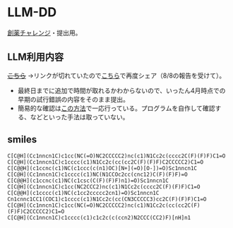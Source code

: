 # LLM-DD
[創薬チャレンジ](https://github.com/souyakuchan/LLM_DD_Challenge)・提出用。

## LLM利用内容
~~[こちら](https://chat.openai.com/share/0872a226-5de3-408b-a8c6-e04eecdf68a9)~~ →リンクが切れていたので[こちら](https://chat.openai.com/share/5f479192-1bc7-435e-b330-2d3eda1a261d)で再度シェア（8/8の報告を受けて）。
- 最終日までに追加で時間が取れるかわからないので、いったん4月時点での早期の試行錯誤の内容をそのまま提出。
- 簡易的な確認は[この方法](https://github.com/souyakuchan/LLM_DD_Challenge/discussions/1#discussioncomment-5494950)で一応行っている。プログラムを自作して確認する、などといった手法は取っていない。

## smiles
```
C[C@H](Cc1nncn1C)c1cc(NC(=O)NC2CCCCC2)nc(c1)N1Cc2c(cccc2C(F)(F)F)C1=O
C[C@H](Cc1nncn1C)c1cccc(c1)N1Cc2c(cc(cc2C(F)(F)F)C2CCCCC2)C1=O
C[C@@H](c1ccnc(c1)NC(c1ccc(c(n1)OC)[N+](=O)[O-])=O)Sc1nncn1C
C[C@H](Cc1nncn1C)c1cccc(c1)NC(N1CCOc2cc(cnc12)C(F)(F)F)=O
C[C@@H](c1ccnc(c1)NC(c1csc(C(F)(F)F)n1)=O)Sc1nncn1C
C[C@H](Cc1nncn1C)c1cc(NC2CCC2)nc(c1)N1Cc2c(cccc2C(F)(F)F)C1=O
C[C@@H](c1cccc(c1)NC(c1cc2ccccc2cn1)=O)Sc1nncn1C
Cn1cnnc1CC1(COC1)c1cccc(c1)N1Cc2c(cc(CN3CCCCC3)cc2C(F)(F)F)C1=O
C[C@H](Cc1nncn1C)c1cc(NC(=O)NC2CCCCC2)nc(c1)N1Cc2c(cc(cc2C(F)(F)F)C2CCCCC2)C1=O
C[C@H](Cc1nncn1C)c1cccc(c1)c1c2c(c(ccn2)N2CCC(CC2)F)[nH]n1
```
